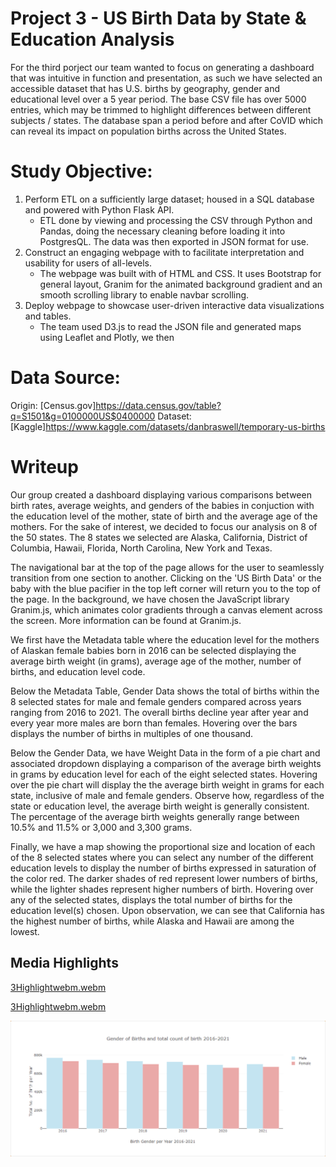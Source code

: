 #   Project 3 - US Birth Data by State & Education Analysis

For the third porject our team wanted to focus on generating a dashboard that was intuitive in function and presentation, as such we have selected an accessible dataset that has U.S. births by geography, gender and educational level over a 5 year period. The base CSV file has over 5000 entries, which may be trimmed to highlight differences between different subjects / states. The database span a period before and after CoVID which can reveal its impact on population births across the United States. 

# Study Objective: 
1. Perform ETL on a sufficiently large dataset; housed in a SQL database and powered with Python Flask API.
    - ETL done by viewing and processing the CSV through Python and Pandas, doing the necessary cleaning before loading it into PostgresQL. The data was then exported in JSON format for use.
2. Construct an engaging webpage with to facilitate interpretation and usability for users of all-levels.
    - The webpage was built with of HTML and CSS. It uses Bootstrap for general layout, Granim for the animated background gradient and an smooth scrolling library to enable navbar scrolling. 
3. Deploy webpage to showcase user-driven interactive data visualizations and tables.
    - The team used D3.js to read the JSON file and generated maps using Leaflet and Plotly, we then 

# Data Source:
Origin: [Census.gov]https://data.census.gov/table?q=S1501&g=0100000US$0400000
Dataset: [Kaggle]https://www.kaggle.com/datasets/danbraswell/temporary-us-births

# Writeup

Our group created a dashboard displaying various comparisons between birth rates, average weights, and genders of the babies in conjuction with the education level of the mother, state of birth and the average age of the mothers. For the sake of interest, we decided to focus our analysis on 8 of the 50 states. The 8 states we selected are Alaska, California, District of Columbia, Hawaii, Florida, North Carolina, New York and Texas.

The navigational bar at the top of the page allows for the user to seamlessly transition from one section to another. Clicking on the 'US Birth Data' or the baby with the blue pacifier in the top left corner will return you to the top of the page. In the background, we have chosen the JavaScript library Granim.js, which animates color gradients through a canvas element across the screen. More information can be found at Granim.js.

We first have the Metadata table where the education level for the mothers of Alaskan female babies born in 2016 can be selected displaying the average birth weight (in grams), average age of the mother, number of births, and education level code.

Below the Metadata Table, Gender Data shows the total of births within the 8 selected states for male and female genders compared across years ranging from 2016 to 2021. The overall births decline year after year and every year more males are born than females. Hovering over the bars displays the number of births in multiples of one thousand.

Below the Gender Data, we have Weight Data in the form of a pie chart and associated dropdown displaying a comparison of the average birth weights in grams by education level for each of the eight selected states. Hovering over the pie chart will display the the average birth weight in grams for each state, inclusive of male and female genders. Observe how, regardless of the state or education level, the average birth weight is generally consistent. The percentage of the average birth weights generally range between 10.5% and 11.5% or 3,000 and 3,300 grams.

Finally, we have a map showing the proportional size and location of each of the 8 selected states where you can select any number of the different education levels to display the number of births expressed in saturation of the color red. The darker shades of red represent lower numbers of births, while the lighter shades represent higher numbers of birth. Hovering over any of the selected states, displays the total number of births for the education level(s) chosen. Upon observation, we can see that California has the highest number of births, while Alaska and Hawaii are among the lowest.

## Media Highlights 

[3Highlightwebm.webm](https://github.com/adrue94/project-3-appTest/assets/126558641/f3704f56-63c2-4a69-acba-65221c0ea115)

[3Highlightwebm.webm](https://github.com/adrue94/project-3-appTest/assets/126558641/1268ff3d-b0c6-45cc-ac89-72ea5b84c9fb)


<img width="890" alt="TitleCard" src="https://raw.githubusercontent.com/adrue94/project-3-appTest/main/media/3BarchartStatic.png">
